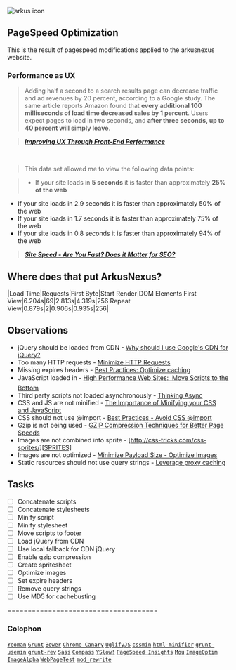 ![arkus icon](http://arkusnexus.com/wp-content/uploads/2013/03/logo.png)
## PageSpeed Optimization

This is the result of pagespeed modifications applied to the arkusnexus website. 

### Performance as UX
>Adding half a second to a search results page can decrease traffic and ad revenues by 20 percent, according to a Google study. The same article reports Amazon found that **every additional 100 milliseconds of load time decreased sales by 1 percent**. Users expect pages to load in two seconds, and **after three seconds, up to 40 percent will simply leave**.

>[_**Improving UX Through Front-End Performance**_][ALA]

<br>

>This data set allowed me to view the following data points: 

> - If your site loads in **5 seconds** it is faster than approximately **25% of the web**
- If your site loads in 2.9 seconds it is faster than approximately 50% of the web
- If your site loads in 1.7 seconds it is faster than approximately 75% of the web
- If your site loads in 0.8 seconds it is faster than approximately 94% of the web

>[_**Site Speed - Are You Fast? Does it Matter for SEO?**_][SEOMOZ]

## Where does that put ArkusNexus?

  |Load Time|Requests|First Byte|Start Render|DOM Elements
 First View|6.204s|69|2.813s|4.319s|256
 Repeat View|0.879s|2|0.906s|0.935s|256|
 
## Observations
- jQuery should be loaded from CDN - [Why should I use Google's CDN for jQuery?][JQCDN]
- Too many HTTP requests - [Minimize HTTP Requests][HTTP]
- Missing expires headers - [Best Practices: Optimize caching][CACHE]
- JavaScript loaded in <head> - [High Performance Web Sites:  Move Scripts to the Bottom][FOOTER]
- Third party scripts not loaded asynchronously - [Thinking Async][ASYNC]
- CSS and JS are not minified - [The Importance of Minifying your CSS and JavaScript][MINI]
- CSS should not use @import - [Best Practices - Avoid CSS @import][IMPORT]
- Gzip is not being used - [GZIP Compression Techniques for Better Page Speeds][GZIP]
- Images are not combined into sprite - [http://css-tricks.com/css-sprites/][SPRITES]
- Images are not optimized - [Minimize Payload Size - Optimize Images][IMG]
- Static resources should not use query strings - [Leverage proxy caching][QUERY]

## Tasks
- [ ] Concatenate scripts
- [ ] Concatenate stylesheets
- [ ] Minify script
- [ ] Minify stylesheet
- [ ] Move scripts to footer
- [ ] Load jQuery from CDN
- [ ] Use local fallback for CDN jQuery
- [ ] Enable gzip compression
- [ ] Create spritesheet
- [ ] Optimize images
- [ ] Set expire headers
- [ ] Remove query strings
- [ ] Use MD5 for cachebusting

=====================================
### Colophon
[`Yeoman`](http://yeoman.io/)
[`Grunt`](http://gruntjs.com/)
[`Bower`](https://github.com/twitter/bower)
[`Chrome Canary`](https://www.google.com/intl/en/chrome/browser/canary.html)
[`UglifyJS`](https://github.com/mishoo/UglifyJS)
[`cssmin`](https://code.google.com/p/cssmin/)
[`html-minifier`](https://github.com/kangax/html-minifier)
[`grunt-usemin`](https://github.com/yeoman/grunt-usemin)
[`grunt-rev`](https://github.com/cbas/grunt-rev)
[`Sass`](http://sass-lang.com/)
[`Compass`](http://compass-style.org/)
[`YSlow!`](http://yslow.org/)
[`PageSpeed Insights`](https://developers.google.com/speed/pagespeed/insights)
[`Mou`](http://mouapp.com/)
[`ImageOptim`](http://imageoptim.com/)
[`ImageAlpha`](http://pngmini.com/)
[`WebPageTest`](http://webpagetest.com/)
[`mod_rewrite`](http://httpd.apache.org/docs/current/mod/mod_rewrite.html)

[ALA]: http://alistapart.com/article/improving-ux-through-front-end-performance
[SEOMOZ]: http://www.seomoz.org/blog/site-speed-are-you-fast-does-it-matter
[JQCDN]: http://stackoverflow.com/a/2180401
[HTTP]: http://developer.yahoo.com/performance/rules.html#num_http
[CACHE]: https://developers.google.com/speed/docs/best-practices/caching
[FOOTER]: http://developer.yahoo.com/blogs/ydn/high-performance-sites-rule-6-move-scripts-bottom-7200.html
[ASYNC]: http://css-tricks.com/thinking-async/
[MINI]: http://www.hanselman.com/blog/TheImportanceAndEaseOfMinifyingYourCSSAndJavaScriptAndOptimizingPNGsForYourBlogOrWebsite.aspx
[GZIP]: http://rpardz.com/blog/gzip-compression-techniques-better-page-speeds/
[SPRITES]: http://css-tricks.com/css-sprites/
[IMG]: https://developers.google.com/speed/docs/best-practices/payload#CompressImages
[IMPORT]: https://developers.google.com/speed/docs/best-practices/rtt#AvoidCssImport
[QUERY]: https://developers.google.com/speed/docs/best-practices/caching#LeverageProxyCaching
